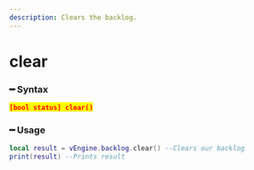 ```yaml
---
description: Clears the backlog.
---
```


# clear

### ━ Syntax

<mark style="color:red;">**`[bool status] clear()`**</mark>

### ━ Usage

```lua
local result = vEngine.backlog.clear() --Clears our backlog
print(result) --Prints result
```